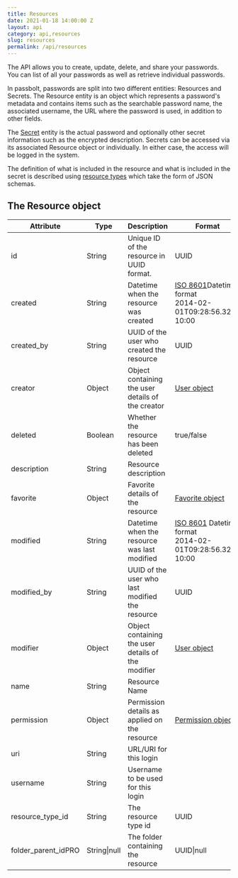 ```yaml
---
title: Resources
date: 2021-01-18 14:00:00 Z
layout: api
category: api,resources
slug: resources
permalink: /api/resources
---
```

The API allows you to create, update, delete, and share your passwords.
You can list of all your passwords as well as retrieve individual passwords.

In passbolt, passwords are split into two different entities: Resources and Secrets. 
The Resource entity is an object which represents a password's metadata and contains items such as 
the searchable password name, the associated username, the URL where the password is used, in addition to other fields.

The [Secret](/api/secrets) entity is the actual password and optionally other secret information such as the 
encrypted description. Secrets can be accessed via its associated Resource  object or individually. In either case, 
the access will be logged in the system.

The definition of what is included in the resource and what is included in the secret is described using 
[resource types](/api/resource-types) which take the form of JSON schemas. 

## The Resource object

<table class="table-parameters">
    <thead>
    <tr>
        <th>Attribute</th>
        <th>Type</th>
        <th>Description</th>
        <th>Format</th>
    </tr>
    </thead>
    <tbody>
    <tr>
        <td>id</td>
        <td>String</td>
        <td>Unique ID of the resource in UUID format.</td>
        <td>UUID</td>
    </tr>
    <tr>
        <td>created</td>
        <td>String</td>
        <td>Datetime when the resource was created</td>
        <td>
            <a href="https://en.wikipedia.org/wiki/ISO_8601&amp;sa=D&amp;ust=1554900189888000">ISO
                8601</a>Datetime format<br/>
            2014-02-01T09:28:56.321-10:00
        </td>
    </tr>
    <tr>
        <td>created_by</td>
        <td>String</td>
        <td>UUID of the user who created the resource</td>
        <td>UUID</td>
    </tr>
    <tr>
        <td>creator</td>
        <td>Object</td>
        <td>Object containing the user details of the creator</td>
        <td>
            <a href="/api/users/#the-user-object">User object</a>
        </td>
    </tr>
    <tr>
        <td>deleted</td>
        <td>Boolean</td>
        <td>Whether the resource has been deleted</td>
        <td>true/false</td>
    </tr>
    <tr>
        <td>description</td>
        <td>String</td>
        <td>Resource description</td>
        <td>
        </td>
    </tr>
    <tr>
        <td>favorite</td>
        <td>Object</td>
        <td>Favorite details of the resource</td>
        <td>
            <a href="/api/resources/favorites/#the-favorite-object">Favorite object</a>
        </td>
    </tr>
    <tr>
        <td>modified</td>
        <td>String</td>
        <td>Datetime when the resource was last modified</td>
        <td>
            <a href="https://en.wikipedia.org/wiki/ISO_8601&amp;sa=D&amp;ust=1554900189897000">ISO
                8601</a>&nbsp;Datetime format<br/>
            2014-02-01T09:28:56.321-10:00
        </td>
    </tr>
    <tr>
        <td>modified_by</td>
        <td>String</td>
        <td>UUID of the user who last modified the resource</td>
        <td>UUID</td>
    </tr>
    <tr>
        <td>modifier</td>
        <td>Object</td>
        <td>Object containing the user details of the modifier</td>
        <td>
            <a href="/api/users/#the-user-object">User object</a>
        </td>
    </tr>
    <tr>
        <td>name</td>
        <td>String</td>
        <td>Resource Name</td>
        <td>
        </td>
    </tr>
    <tr>
        <td>permission</td>
        <td>Object</td>
        <td>Permission details as applied on the resource</td>
        <td>
            <a href="/api/resources/permissions/#the-permission-object">Permission object</a>
        </td>
    </tr>
    <tr>
        <td>uri</td>
        <td>String</td>
        <td>URL/URI for this login</td>
        <td></td>
    </tr>
    <tr>
        <td>username</td>
        <td>String</td>
        <td>Username to be used for this login</td>
        <td></td>
    </tr>
    <tr>
        <td>resource_type_id</td>
        <td>String</td>
        <td>The resource type id</td>
        <td>UUID</td>
    </tr>
    <tr>
        <td>folder_parent_id<span class="pill">PRO</span></td>
        <td>String|null</td>
        <td>The folder containing the resource</td>
        <td>UUID|null</td>
    </tr>
    </tbody>
</table>
